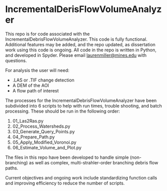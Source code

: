 # IncrementalDerisFlowVolumeAnalyzer

This repo is for code associated with the IncrementalDebrisFlowVolumeAnalyzer. This code is fully functional. Additional features may be added, and the repo updated, as dissertation work using this code is ongoing. All code in the repo is written in Python, and developed in Spyder. Please email laurenmiller@mines.edu with questions.

For analysis the user will need:

- .LAS or .TIF change detection
- A DEM of the AOI
- A flow path of interest

The processes for the IncrementalDebrisFlowVolumeAnalyzer have been subdivided into 6 scripts to help with run times, trouble shooting, and batch processing. These should be run in the following order:

1) 01_Las2Ras.py
2) 02_Process_Watersheds.py
3) 03_Generate_Query_Points.py
4) 04_Prepare_Path.py
5) 05_Apply_Modified_Voronoi.py
6) 06_Estimate_Volume_and_Plot.py

The files in this repo have been developed to handle simple (non-branching) as well as complex, multi-strahler-order branching debris flow paths.

Current objectives and ongoing work include standardizing function calls and improving efficiency to reduce the number of scripts. 
